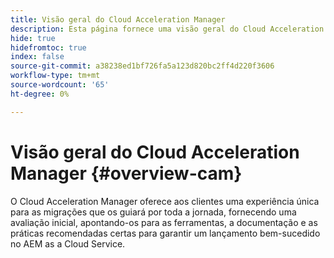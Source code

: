 ```yaml
---
title: Visão geral do Cloud Acceleration Manager
description: Esta página fornece uma visão geral do Cloud Acceleration Manager.
hide: true
hidefromtoc: true
index: false
source-git-commit: a38238ed1bf726fa5a123d820bc2ff4d220f3606
workflow-type: tm+mt
source-wordcount: '65'
ht-degree: 0%

---
```



# Visão geral do Cloud Acceleration Manager {#overview-cam}

O Cloud Acceleration Manager oferece aos clientes uma experiência única para as migrações que os guiará por toda a jornada, fornecendo uma avaliação inicial, apontando-os para as ferramentas, a documentação e as práticas recomendadas certas para garantir um lançamento bem-sucedido no AEM as a Cloud Service.
